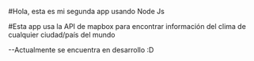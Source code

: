 #Hola, esta es mi segunda app usando Node Js

#Esta app usa la API de mapbox para encontrar información del clima de cualquier ciudad/país del mundo

--Actualmente se encuentra en desarrollo :D